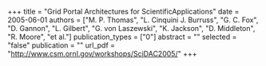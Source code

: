 +++
title = "Grid Portal Architectures for ScientificApplications"
date = 2005-06-01
authors = ["M. P. Thomas", "L. Cinquini J. Burruss", "G. C. Fox", "D. Gannon", "L. Gilbert", "G. von Laszewski", "K. Jackson", "D. Middleton", "R. Moore", "et al."]
publication_types = ["0"]
abstract = ""
selected = "false"
publication = ""
url_pdf = "http://www.csm.ornl.gov/workshops/SciDAC2005/"
+++

